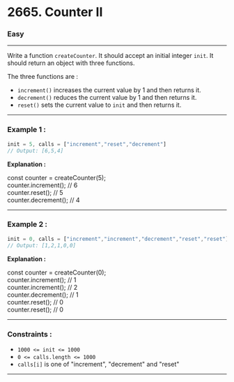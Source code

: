 # 2665. Counter II

### Easy

---

Write a function `createCounter`. It should accept an initial integer `init`. It should return an object with three functions.

The three functions are :

- `increment()` increases the current value by 1 and then returns it.  
- `decrement()` reduces the current value by 1 and then returns it.  
- `reset()` sets the current value to `init` and then returns it.

---

### Example 1 :

```javascript
init = 5, calls = ["increment","reset","decrement"]
// Output: [6,5,4]
```

**Explanation :**

const counter = createCounter(5);  
counter.increment(); // 6  
counter.reset(); // 5  
counter.decrement(); // 4  


---

### Example 2 :

```javascript
init = 0, calls = ["increment","increment","decrement","reset","reset"]
// Output: [1,2,1,0,0]
```

**Explanation :**

const counter = createCounter(0);  
counter.increment(); // 1  
counter.increment(); // 2  
counter.decrement(); // 1  
counter.reset(); // 0  
counter.reset(); // 0  

---

### Constraints :

- `1000 <= init <= 1000`
- `0 <= calls.length <= 1000`
- `calls[i]` is one of "increment", "decrement" and "reset"
---